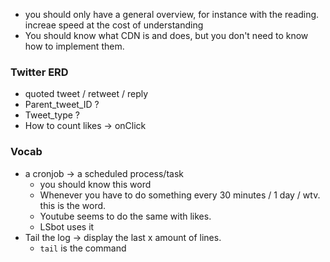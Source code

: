 - you should only have a general overview, for instance with the reading. increae speed at the cost of understanding
- You should know what CDN is and does, but you don't need to know how to implement them.

### Twitter ERD

- quoted tweet / retweet / reply
- Parent_tweet_ID ?
- Tweet_type ?
- How to count likes -> onClick

### Vocab

- a cronjob -> a scheduled process/task
  - you should know this word
  - Whenever you have to do something every 30 minutes / 1 day / wtv. this is the word.
  - Youtube seems to do the same with likes.
  - LSbot uses it
- Tail the log -> display the last x amount of lines.
  - `tail` is the command
